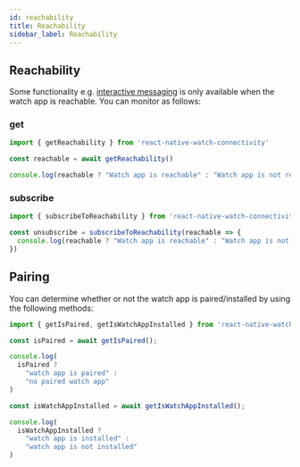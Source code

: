 ```yaml
---
id: reachability
title: Reachability
sidebar_label: Reachability
---
```


## Reachability

Some functionality e.g. [interactive messaging](/docs/communication#interactive-messaging) is only available
when the watch app is reachable. You can monitor as follows:

### get

```typescript
import { getReachability } from 'react-native-watch-connectivity'

const reachable = await getReachability()

console.log(reachable ? "Watch app is reachable" : "Watch app is not reachable")
``` 

### subscribe

```typescript
import { subscribeToReachability } from 'react-native-watch-connectivity'

const unsubscribe = subscribeToReachability(reachable => {
  console.log(reachable ? "Watch app is reachable" : "Watch app is not reachable")
})
```

## Pairing

You can determine whether or not the watch app is paired/installed by using the following methods:

```ts
import { getIsPaired, getIsWatchAppInstalled } from 'react-native-watch-connectivity'

const isPaired = await getIsPaired();

console.log(
  isPaired ? 
    "watch app is paired" :
    "no paired watch app"
)

const isWatchAppInstalled = await getIsWatchAppInstalled();

console.log(
  isWatchAppInstalled ? 
    "watch app is installed" :
    "watch app is not installed"
)
```
